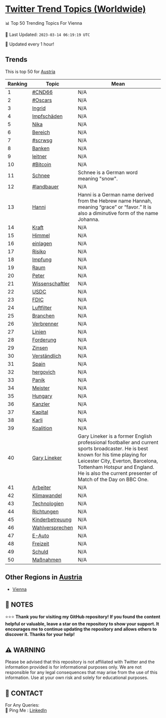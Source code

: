 [Twitter Trend Topics (Worldwide)](https://github.com/ErcinDedeoglu/Twitter-Trend-Topics)
==========


📊 Top 50 Trending Topics For Vienna

📆 Last Updated: `2023-03-14 06:19:19 UTC`

🔧 Updated every 1 hour!


## Trends

This is top 50 for [Austria](</Austria>)

| Ranking | Topic | Mean |
| ------- | ------------ | ------------ |
| 1 | [#CND66](http://twitter.com/search?q=%23CND66) | N/A |
| 2 | [#Oscars](http://twitter.com/search?q=%23Oscars) | N/A |
| 3 | [Ingrid](http://twitter.com/search?q=Ingrid) | N/A |
| 4 | [Impfschäden](http://twitter.com/search?q=Impfsch%c3%a4den) | N/A |
| 5 | [Nika](http://twitter.com/search?q=Nika) | N/A |
| 6 | [Bereich](http://twitter.com/search?q=Bereich) | N/A |
| 7 | [#scrwsg](http://twitter.com/search?q=%23scrwsg) | N/A |
| 8 | [Banken](http://twitter.com/search?q=Banken) | N/A |
| 9 | [leitner](http://twitter.com/search?q=leitner) | N/A |
| 10 | [#Bitcoin](http://twitter.com/search?q=%23Bitcoin) | N/A |
| 11 | [Schnee](http://twitter.com/search?q=Schnee) | Schnee is a German word meaning "snow". |
| 12 | [#landbauer](http://twitter.com/search?q=%23landbauer) | N/A |
| 13 | [Hanni](http://twitter.com/search?q=Hanni) | Hanni is a German name derived from the Hebrew name Hannah, meaning “grace” or “favor.” It is also a diminutive form of the name Johanna. |
| 14 | [Kraft](http://twitter.com/search?q=Kraft) | N/A |
| 15 | [Himmel](http://twitter.com/search?q=Himmel) | N/A |
| 16 | [einlagen](http://twitter.com/search?q=einlagen) | N/A |
| 17 | [Risiko](http://twitter.com/search?q=Risiko) | N/A |
| 18 | [Impfung](http://twitter.com/search?q=Impfung) | N/A |
| 19 | [Raum](http://twitter.com/search?q=Raum) | N/A |
| 20 | [Peter](http://twitter.com/search?q=Peter) | N/A |
| 21 | [Wissenschaftler](http://twitter.com/search?q=Wissenschaftler) | N/A |
| 22 | [USDC](http://twitter.com/search?q=USDC) | N/A |
| 23 | [FDIC](http://twitter.com/search?q=FDIC) | N/A |
| 24 | [Luftfilter](http://twitter.com/search?q=Luftfilter) | N/A |
| 25 | [Branchen](http://twitter.com/search?q=Branchen) | N/A |
| 26 | [Verbrenner](http://twitter.com/search?q=Verbrenner) | N/A |
| 27 | [Linien](http://twitter.com/search?q=Linien) | N/A |
| 28 | [Forderung](http://twitter.com/search?q=Forderung) | N/A |
| 29 | [Zinsen](http://twitter.com/search?q=Zinsen) | N/A |
| 30 | [Verständlich](http://twitter.com/search?q=Verst%c3%a4ndlich) | N/A |
| 31 | [Spain](http://twitter.com/search?q=Spain) | N/A |
| 32 | [hergovich](http://twitter.com/search?q=hergovich) | N/A |
| 33 | [Panik](http://twitter.com/search?q=Panik) | N/A |
| 34 | [Meister](http://twitter.com/search?q=Meister) | N/A |
| 35 | [Hungary](http://twitter.com/search?q=Hungary) | N/A |
| 36 | [Kanzler](http://twitter.com/search?q=Kanzler) | N/A |
| 37 | [Kapital](http://twitter.com/search?q=Kapital) | N/A |
| 38 | [Karli](http://twitter.com/search?q=Karli) | N/A |
| 39 | [Koalition](http://twitter.com/search?q=Koalition) | N/A |
| 40 | [Gary Lineker](http://twitter.com/search?q=Gary+Lineker) | Gary Lineker is a former English professional footballer and current sports broadcaster. He is best known for his time playing for Leicester City, Everton, Barcelona, Tottenham Hotspur and England. He is also the current presenter of Match of the Day on BBC One. |
| 41 | [Arbeiter](http://twitter.com/search?q=Arbeiter) | N/A |
| 42 | [Klimawandel](http://twitter.com/search?q=Klimawandel) | N/A |
| 43 | [Technologien](http://twitter.com/search?q=Technologien) | N/A |
| 44 | [Richtungen](http://twitter.com/search?q=Richtungen) | N/A |
| 45 | [Kinderbetreuung](http://twitter.com/search?q=Kinderbetreuung) | N/A |
| 46 | [Wahlversprechen](http://twitter.com/search?q=Wahlversprechen) | N/A |
| 47 | [E-Auto](http://twitter.com/search?q=E-Auto) | N/A |
| 48 | [Freizeit](http://twitter.com/search?q=Freizeit) | N/A |
| 49 | [Schuld](http://twitter.com/search?q=Schuld) | N/A |
| 50 | [Maßnahmen](http://twitter.com/search?q=Ma%c3%9fnahmen) | N/A |



## Other Regions in [Austria](</Austria>)

* [Vienna](</Austria/Vienna.md>)



## 📝 NOTES

⭐⭐⭐ **Thank you for visiting my GitHub repository! If you found the content helpful or valuable, leave a star on the repository to show your support. It encourages me to continue updating the repository and allows others to discover it. Thanks for your help!**


## ⚠️ WARNING

Please be advised that this repository is not affiliated with Twitter and the information provided is for informational purposes only. We are not responsible for any legal consequences that may arise from the use of this information. Use at your own risk and solely for educational purposes.


## 📨 CONTACT

 For Any Queries:  
            🏓 Ping Me : [LinkedIn](https://www.linkedin.com/in/ercindedeoglu/)
